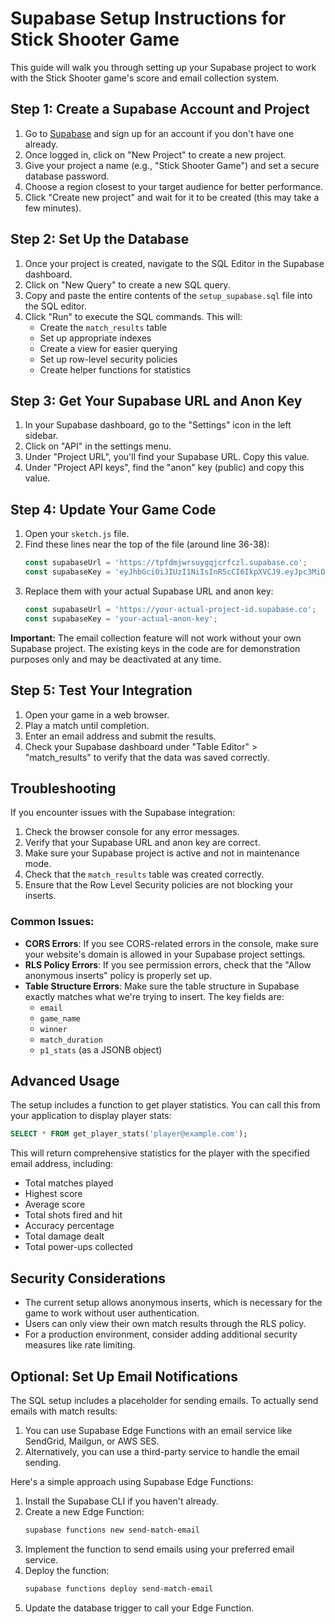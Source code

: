 # Supabase Setup Instructions for Stick Shooter Game

This guide will walk you through setting up your Supabase project to work with the Stick Shooter game's score and email collection system.

## Step 1: Create a Supabase Account and Project

1. Go to [Supabase](https://supabase.com/) and sign up for an account if you don't have one already.
2. Once logged in, click on "New Project" to create a new project.
3. Give your project a name (e.g., "Stick Shooter Game") and set a secure database password.
4. Choose a region closest to your target audience for better performance.
5. Click "Create new project" and wait for it to be created (this may take a few minutes).

## Step 2: Set Up the Database

1. Once your project is created, navigate to the SQL Editor in the Supabase dashboard.
2. Click on "New Query" to create a new SQL query.
3. Copy and paste the entire contents of the `setup_supabase.sql` file into the SQL editor.
4. Click "Run" to execute the SQL commands. This will:
   - Create the `match_results` table
   - Set up appropriate indexes
   - Create a view for easier querying
   - Set up row-level security policies
   - Create helper functions for statistics

## Step 3: Get Your Supabase URL and Anon Key

1. In your Supabase dashboard, go to the "Settings" icon in the left sidebar.
2. Click on "API" in the settings menu.
3. Under "Project URL", you'll find your Supabase URL. Copy this value.
4. Under "Project API keys", find the "anon" key (public) and copy this value.

## Step 4: Update Your Game Code

1. Open your `sketch.js` file.
2. Find these lines near the top of the file (around line 36-38):
   ```javascript
   const supabaseUrl = 'https://tpfdmjwrsuygqjcrfczl.supabase.co';
   const supabaseKey = 'eyJhbGciOiJIUzI1NiIsInR5cCI6IkpXVCJ9.eyJpc3MiOiJzdXBhYmFzZSIsInJlZiI6InRwZmRtandyc3V5Z3FqY3JmY3psIiwicm9sZSI6ImFub24iLCJpYXQiOjE3NDA5Njc2MzcsImV4cCI6MjA1NjU0MzYzN30.mLa1wtw1qi8gQN_lkrj-rZ4WST1fYf1i6SNOwAA273o';
   ```
3. Replace them with your actual Supabase URL and anon key:
   ```javascript
   const supabaseUrl = 'https://your-actual-project-id.supabase.co';
   const supabaseKey = 'your-actual-anon-key';
   ```

**Important:** The email collection feature will not work without your own Supabase project. The existing keys in the code are for demonstration purposes only and may be deactivated at any time.

## Step 5: Test Your Integration

1. Open your game in a web browser.
2. Play a match until completion.
3. Enter an email address and submit the results.
4. Check your Supabase dashboard under "Table Editor" > "match_results" to verify that the data was saved correctly.

## Troubleshooting

If you encounter issues with the Supabase integration:

1. Check the browser console for any error messages.
2. Verify that your Supabase URL and anon key are correct.
3. Make sure your Supabase project is active and not in maintenance mode.
4. Check that the `match_results` table was created correctly.
5. Ensure that the Row Level Security policies are not blocking your inserts.

### Common Issues:

- **CORS Errors**: If you see CORS-related errors in the console, make sure your website's domain is allowed in your Supabase project settings.
- **RLS Policy Errors**: If you see permission errors, check that the "Allow anonymous inserts" policy is properly set up.
- **Table Structure Errors**: Make sure the table structure in Supabase exactly matches what we're trying to insert. The key fields are:
  - `email`
  - `game_name`
  - `winner`
  - `match_duration`
  - `p1_stats` (as a JSONB object)

## Advanced Usage

The setup includes a function to get player statistics. You can call this from your application to display player stats:

```sql
SELECT * FROM get_player_stats('player@example.com');
```

This will return comprehensive statistics for the player with the specified email address, including:
- Total matches played
- Highest score
- Average score
- Total shots fired and hit
- Accuracy percentage
- Total damage dealt
- Total power-ups collected

## Security Considerations

- The current setup allows anonymous inserts, which is necessary for the game to work without user authentication.
- Users can only view their own match results through the RLS policy.
- For a production environment, consider adding additional security measures like rate limiting.

## Optional: Set Up Email Notifications

The SQL setup includes a placeholder for sending emails. To actually send emails with match results:

1. You can use Supabase Edge Functions with an email service like SendGrid, Mailgun, or AWS SES.
2. Alternatively, you can use a third-party service to handle the email sending.

Here's a simple approach using Supabase Edge Functions:

1. Install the Supabase CLI if you haven't already.
2. Create a new Edge Function:
   ```bash
   supabase functions new send-match-email
   ```
3. Implement the function to send emails using your preferred email service.
4. Deploy the function:
   ```bash
   supabase functions deploy send-match-email
   ```
5. Update the database trigger to call your Edge Function. 